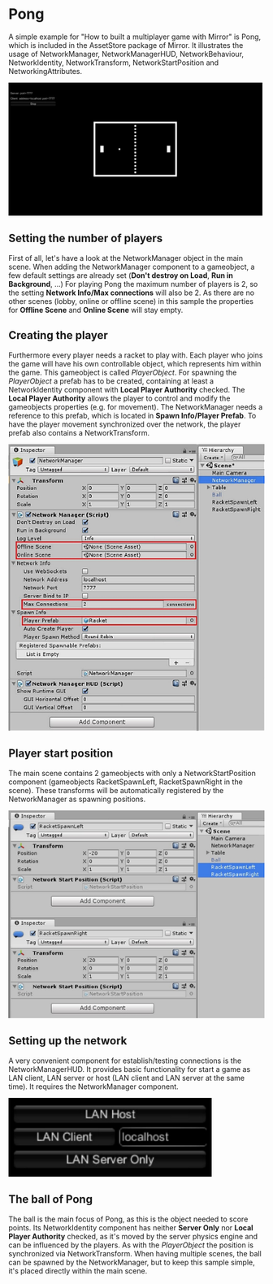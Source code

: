 # Pong

A simple example for "How to built a multiplayer game with Mirror" is Pong,
which is included in the AssetStore package of Mirror. It illustrates the usage
of NetworkManager, NetworkManagerHUD, NetworkBehaviour, NetworkIdentity,
NetworkTransform, NetworkStartPosition and NetworkingAttributes.

![](Pong1.jpg)

## Setting the number of players

First of all, let's have a look at the NetworkManager object in the main scene.
When adding the NetworkManager component to a gameobject, a few default settings
are already set (**Don't destroy on Load**, **Run in Background**, ...) For
playing Pong the maximum number of players is 2, so the setting **Network
Info/Max connections** will also be 2. As there are no other scenes (lobby,
online or offline scene) in this sample the properties for **Offline Scene** and
**Online Scene** will stay empty.

## Creating the player

Furthermore every player needs a racket to play with. Each player who joins the
game will have his own controllable object, which represents him within the
game. This gameobject is called *PlayerObject*. For spawning the *PlayerObject*
a prefab has to be created, containing at least a NetworkIdentity component with
**Local Player Authority** checked. The **Local Player Authority** allows the
player to control and modify the gameobjects properties (e.g. for movement). The
NetworkManager needs a reference to this prefab, which is located in **Spawn
Info/Player Prefab**. To have the player movement synchronized over the network,
the player prefab also contains a NetworkTransform.

![NetworkManagerSettings](Pong2.jpg)

## Player start position

The main scene contains 2 gameobjects with only a NetworkStartPosition component
(gameobjects RacketSpawnLeft, RacketSpawnRight in the scene). These transforms
will be automatically registered by the NetworkManager as spawning positions.

![NetworkStartPositions](Pong3.jpg)

## Setting up the network

A very convenient component for establish/testing connections is the
NetworkManagerHUD. It provides basic functionality for start a game as LAN
client, LAN server or host (LAN client and LAN server at the same time). It
requires the NetworkManager component.

![NetworkManagerHUD](Pong4.jpg)

## The ball of Pong

The ball is the main focus of Pong, as this is the object needed to score
points. Its NetworkIdentity component has neither **Server Only** nor **Local
Player Authority** checked, as it's moved by the server physics engine and can
be influenced by the players. As with the *PlayerObject* the position is
synchronized via NetworkTransform. When having multiple scenes, the ball can be
spawned by the NetworkManager, but to keep this sample simple, it's placed
directly within the main scene.
